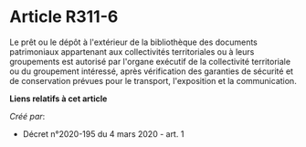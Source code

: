 # Article R311-6

Le prêt ou le dépôt à l'extérieur de la bibliothèque des documents patrimoniaux appartenant aux collectivités territoriales
ou à leurs groupements est autorisé par l'organe exécutif de la collectivité territoriale ou du groupement intéressé, après
vérification des garanties de sécurité et de conservation prévues pour le transport, l'exposition et la communication.

**Liens relatifs à cet article**

_Créé par_:

  - Décret n°2020-195 du 4 mars 2020 - art. 1
